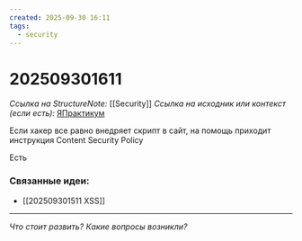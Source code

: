 ```yaml
---
created: 2025-09-30 16:11
tags:
  - security
---
```

# 202509301611
*Ссылка на StructureNote:* [[Security]]
*Ссылка на исходник или контекст (если есть):*  [ЯПрактикум](https://practicum.yandex.ru/learn/backend-nodejs/courses/16b47298-e20d-4fde-9619-1ab305039a00/sprints/564238/topics/511a777e-323b-4964-9150-d06eaeb48080/lessons/7fb4f5c7-cb70-4243-904c-c4ff8d37469a/)

Если хакер все равно внедряет скрипт в сайт, на помощь приходит инструкция Content Security Policy

Есть 
### Связанные идеи:
* [[202509301511 XSS]]
---

*Что стоит развить? Какие вопросы возникли?*